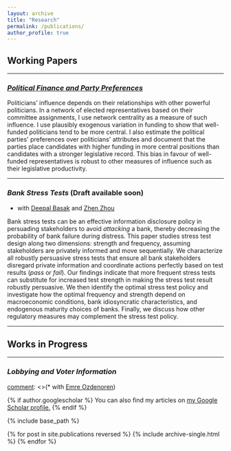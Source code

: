 ```yaml
---
layout: archive
title: "Research"
permalink: /publications/
author_profile: true
---
```


## Working Papers

---
### [*Political Finance and Party Preferences*](https://papers.ssrn.com/sol3/papers.cfm?abstract_id=4385015) 
 
Politicians’ influence depends on their relationships with other powerful politicians. In a network of elected representatives based on their committee assignments, I use network centrality as a measure of such influence. I use plausibly exogenous variation in funding to show that well-funded politicians tend to be more central. I also estimate the political parties' preferences over politicians' attributes and document that the parties place candidates with higher funding in more central positions than candidates with a stronger legislative record. This bias in favour of well-funded representatives is robust to other measures of influence such as their legislative productivity. 

--- 

### *Bank Stress Tests* (Draft available soon) 
* with [Deepal Basak](https://sites.google.com/a/nyu.edu/dbasak/home) and [Zhen Zhou](https://www.zhenzhoueconomics.com/)

Bank stress tests can be an effective information disclosure policy in persuading stakeholders to avoid *attacking* a bank, thereby decreasing the probability of bank failure during distress. This paper studies stress test design along two dimensions: strength and frequency, assuming stakeholders are privately informed and move sequentially. We characterize all robustly persuasive stress tests that ensure all bank stakeholders disregard private information and coordinate actions perfectly based on test results (*pass* or *fail*). Our findings indicate that more frequent stress tests can substitute for increased test strength in making the stress test result robustly persuasive. We then identify the optimal stress test policy and investigate how the optimal frequency and strength depend on macroeconomic conditions, bank idiosyncratic characteristics, and endogenous maturity choices of banks. Finally, we discuss how other regulatory measures may complement the stress test policy.

--- 
 

## Works in Progress 
--- 
### *Lobbying and Voter Information* 

[comment]: <> (### *Learning about Productivity) 
[comment]: <>(* with [Emre Ozdenoren](https://sites.google.com/site/ozdenoren/home)) 



{% if author.googlescholar %}
  You can also find my articles on <u><a href="{{author.googlescholar}}">my Google Scholar profile</a>.</u>
{% endif %}

{% include base_path %}

{% for post in site.publications reversed %}
  {% include archive-single.html %}
{% endfor %}
